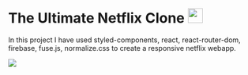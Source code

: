 
 # The Ultimate Netflix Clone <img src="https://user-images.githubusercontent.com/76589507/113987811-70207f80-986c-11eb-804e-df35d501f0f6.png" width="30px" height="30px" alt="netflixLogo" />

In this project I have used styled-components, react, react-router-dom, firebase, fuse.js, normalize.css to create a responsive netflix webapp.  

<img src="https://github.com/satish-rajnale/netflix/blob/master/public/netflix.gif"  />

